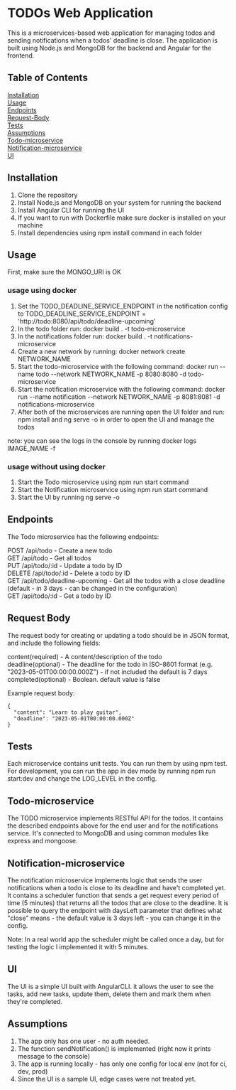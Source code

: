 # TODOs Web Application

This is a microservices-based web application for managing todos and sending notifications when a todos' deadline is close.
The application is built using Node.js and MongoDB for the backend and Angular for the frontend.

## Table of Contents
[Installation](#installation)  
[Usage](#usage)  
[Endpoints](#endpoints)  
[Request-Body](#request-body)  
[Tests](#tests)  
[Assumptions](#assumptions)  
[Todo-microservice](#todo-microservice)  
[Notification-microservice](#notification-microservice)  
[UI](#ui)  

<a name="installation"/>

## Installation

1. Clone the repository
2. Install Node.js and MongoDB on your system for running the backend
3. Install Angular CLI for running the UI
4. If you want to run with Dockerfile make sure docker is installed on your machine
5. Install dependencies using npm install command in each folder

<a name="usage"/>

## Usage

First, make sure the MONGO_URI is OK

### usage using docker

1. Set the TODO_DEADLINE_SERVICE_ENDPOINT in the notification config to TODO_DEADLINE_SERVICE_ENDPOINT = 'http://todo:8080/api/todo/deadline-upcoming'
2. In the todo folder run: docker build . -t todo-microservice
3. In the notifications folder run: docker build . -t notifications-microservice
4. Create a new network by running: docker network create NETWORK_NAME
5. Start the todo-microservice with the following command: docker run --name todo --network NETWORK_NAME -p 8080:8080 -d todo-microservice
6. Start the notification microservice with the following command: docker run --name notification --network NETWORK_NAME -p 8081:8081 -d notifications-microservice
7. After both of the microservices are running open the UI folder and run: npm install and ng serve -o in order to open the UI and manage the todos

note: you can see the logs in the console by running docker logs IMAGE_NAME -f

### usage without using docker

1. Start the Todo microservice using npm run start command
2. Start the Notification microservice using npm run start command
3. Start the UI by running ng serve -o

<a name="endpoints"/>

## Endpoints
The Todo microservice has the following endpoints:

POST /api/todo - Create a new todo  
GET /api/todo - Get all todos  
PUT /api/todo/:id - Update a todo by ID  
DELETE /api/todo/:id - Delete a todo by ID  
GET /api/todo/deadline-upcoming - Get all the todos with a close deadline (default - in 3 days - can be changed in the configuration)  
GET /api/todo/:id - Get a todo by ID  

<a name="request-body"/>

## Request Body
The request body for creating or updating a todo should be in JSON format, and include the following fields:

content(required) - A content/description of the todo  
deadline(optional) - The deadline for the todo in ISO-8601 format (e.g. "2023-05-01T00:00:00.000Z") - if not included the default is 7 days  
completed(optional) - Boolean. default value is false

Example request body:

```
{
  "content": "Learn to play guitar",
  "deadline": "2023-05-01T00:00:00.000Z"
}
```
<a name="tests"/>

## Tests

Each microservice contains unit tests. You can run them by using npm test.
For development, you can run the app in dev mode by running npm run start:dev and change the LOG_LEVEL in the config.

<a name="todo-microservice"/>

## Todo-microservice

The TODO microservice implements RESTful API for the todos. It contains the described endpoints above for the end user and for the notifications service.
It's connected to MongoDB and using common modules like express and mongoose.

<a name="notification-microservice"/>

## Notification-microservice

The notification microservice implements logic that sends the user notifications when a todo is close to its deadline and have't completed yet.
It contains a scheduler function that sends a get request every period of time (5 minutes) that returns all the todos that are close to the deadline.
It is possible to query the endpoint with daysLeft parameter that defines what "close" means - the default value is 3 days left - you can change it in the config.

Note: In a real world app the scheduler might be called once a day, but for testing the logic I implemented it with 5 minutes.

<a name="ui"/>

## UI

The UI is a simple UI built with AngularCLI. it allows the user to see the tasks, add new tasks, update them, delete them and mark them when they're completed.

<a name="assumptions"/>

## Assumptions

1. The app only has one user - no auth needed.
2. The function sendNotification() is implemented (right now it prints message to the console)
3. The app is running locally - has only one config for local env (not for ci, dev, prod)
4. Since the UI is a sample UI, edge cases were not treated yet.